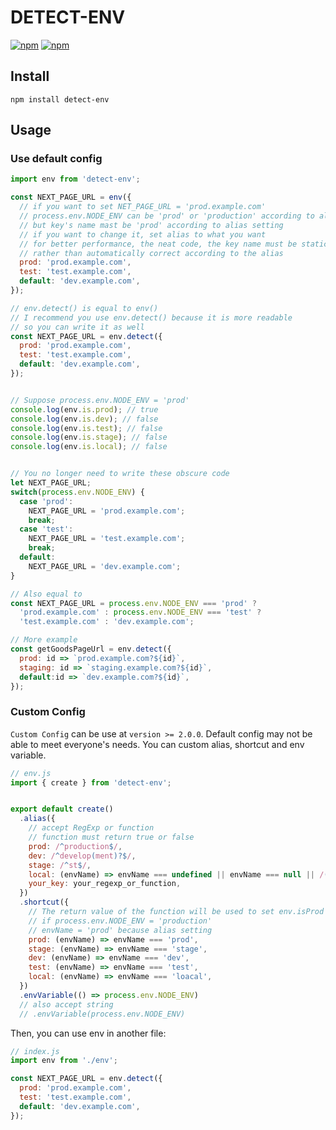 # DETECT-ENV

[![npm](https://img.shields.io/npm/v/detect-env.svg?style=flat-square)](https://www.npmjs.com/package/detect-env)
[![npm](https://img.shields.io/npm/dm/detect-env.svg?style=flat-square)](https://www.npmjs.com/package/detect-env)

## Install

```
npm install detect-env
```

## Usage

### Use default config

```javascript
import env from 'detect-env';

const NEXT_PAGE_URL = env({
  // if you want to set NET_PAGE_URL = 'prod.example.com'
  // process.env.NODE_ENV can be 'prod' or 'production' according to alias setting
  // but key's name mast be 'prod' according to alias setting
  // if you want to change it, set alias to what you want
  // for better performance, the neat code, the key name must be static
  // rather than automatically correct according to the alias
  prod: 'prod.example.com',
  test: 'test.example.com',
  default: 'dev.example.com',
});

// env.detect() is equal to env()
// I recommend you use env.detect() because it is more readable
// so you can write it as well
const NEXT_PAGE_URL = env.detect({
  prod: 'prod.example.com',
  test: 'test.example.com',
  default: 'dev.example.com',
});


// Suppose process.env.NODE_ENV = 'prod'
console.log(env.is.prod); // true
console.log(env.is.dev); // false
console.log(env.is.test); // false
console.log(env.is.stage); // false
console.log(env.is.local); // false


// You no longer need to write these obscure code
let NEXT_PAGE_URL;
switch(process.env.NODE_ENV) {
  case 'prod':
    NEXT_PAGE_URL = 'prod.example.com';
    break;
  case 'test':
    NEXT_PAGE_URL = 'test.example.com';
    break;
  default:
    NEXT_PAGE_URL = 'dev.example.com';
}

// Also equal to
const NEXT_PAGE_URL = process.env.NODE_ENV === 'prod' ?
  'prod.example.com' : process.env.NODE_ENV === 'test' ?
  'test.example.com' : 'dev.example.com';

// More example
const getGoodsPageUrl = env.detect({
  prod: id => `prod.example.com?${id}`,
  staging: id => `staging.example.com?${id}`,
  default:id => `dev.example.com?${id}`,
});
```

### Custom Config

`Custom Config` can be use at `version >= 2.0.0`.
Default config may not be able to meet everyone's needs.
You can custom alias, shortcut and env variable.

```javascript
// env.js
import { create } from 'detect-env';


export default create()
  .alias({
    // accept RegExp or function
    // function must return true or false
    prod: /^production$/,
    dev: /^develop(ment)?$/,
    stage: /^st$/,
    local: (envName) => envName === undefined || envName === null || /(locale)|(^$)/.test(envName),
    your_key: your_regexp_or_function,
  })
  .shortcut({
    // The return value of the function will be used to set env.isProd
    // if process.env.NODE_ENV = 'production'
    // envName = 'prod' because alias setting
    prod: (envName) => envName === 'prod',
    stage: (envName) => envName === 'stage',
    dev: (envName) => envName === 'dev',
    test: (envName) => envName === 'test',
    local: (envName) => envName === 'loacal',
  })
  .envVariable(() => process.env.NODE_ENV)
  // also accept string
  // .envVariable(process.env.NODE_ENV)
```

Then, you can use env in another file:

```javascript
// index.js
import env from './env';

const NEXT_PAGE_URL = env.detect({
  prod: 'prod.example.com',
  test: 'test.example.com',
  default: 'dev.example.com',
});
```
